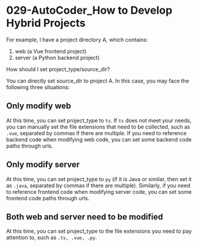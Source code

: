# 029-AutoCoder_How to Develop Hybrid Projects

For example, I have a project directory A, which contains:

1. web (a Vue frontend project)
2. server (a Python backend project)

How should I set project_type/source_dir?

You can directly set source_dir to project A. In this case, you may face the following three situations:

## Only modify web

At this time, you can set project_type to `ts`. If `ts` does not meet your needs, you can manually set the file extensions that need to be collected, such as `.vue`, separated by commas if there are multiple. If you need to reference backend code when modifying web code, you can set some backend code paths through urls.

## Only modify server

At this time, you can set project_type to `py` (if it is Java or similar, then set it as `.java`, separated by commas if there are multiple). Similarly, if you need to reference frontend code when modifying server code, you can set some frontend code paths through urls.

## Both web and server need to be modified

At this time, you can set project_type to the file extensions you need to pay attention to, such as `.ts, .vue, .py`.